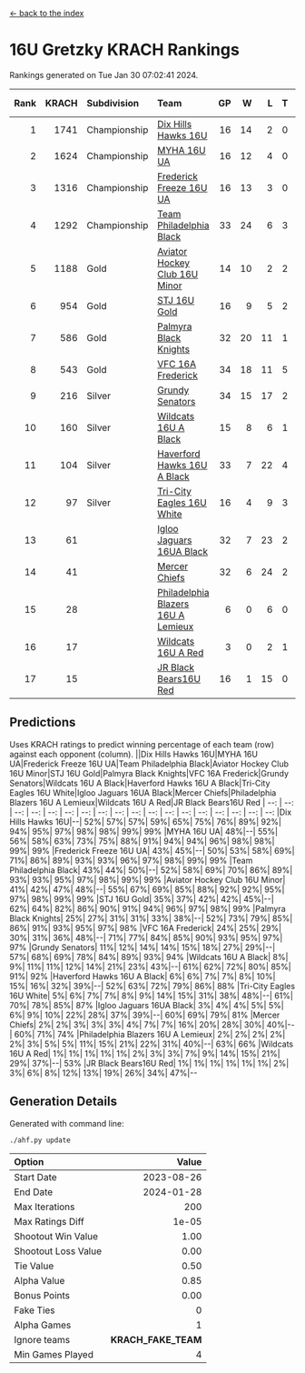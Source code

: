[<- back to the index](readme.md)
# 16U Gretzky KRACH Rankings
Rankings generated on Tue Jan 30 07:02:41 2024.

Rank|KRACH|Subdivision|Team|GP|W|L|T|OTW|OTL|SoS|Exp Wins|Win Diff
---:|---:|:---|:---|---:|---:|---:|---:|---:|---:|---:|---:|---:
1|1741|Championship|[Dix Hills Hawks 16U](https://gamesheetstats.com/seasons/3659/teams/140688/schedule)|16|14|2|0|1|0|336|14.8|-0.0
2|1624|Championship|[MYHA 16U UA](https://gamesheetstats.com/seasons/3659/teams/140695/schedule)|16|12|4|0|2|1|634|12.8|-0.0
3|1316|Championship|[Frederick Freeze 16U UA](https://gamesheetstats.com/seasons/3659/teams/140689/schedule)|16|13|3|0|0|0|364|13.9|0.0
4|1292|Championship|[Team Philadelphia Black](https://gamesheetstats.com/seasons/3659/teams/140698/schedule)|33|24|6|3|1|1|508|26.3|-0.0
5|1188|Gold|[Aviator Hockey Club 16U Minor](https://gamesheetstats.com/seasons/3659/teams/140687/schedule)|14|10|2|2|3|1|465|11.9|0.0
6|954|Gold|[STJ 16U Gold](https://gamesheetstats.com/seasons/3659/teams/140697/schedule)|16|9|5|2|1|0|698|10.8|-0.0
7|586|Gold|[Palmyra Black Knights](https://gamesheetstats.com/seasons/3659/teams/140696/schedule)|32|20|11|1|3|0|546|21.4|0.0
8|543|Gold|[VFC 16A Frederick](https://gamesheetstats.com/seasons/3659/teams/140700/schedule)|34|18|11|5|0|3|619|21.4|0.0
9|216|Silver|[Grundy Senators](https://gamesheetstats.com/seasons/3659/teams/140690/schedule)|34|15|17|2|0|0|567|16.9|0.0
10|160|Silver|[Wildcats 16U A Black](https://gamesheetstats.com/seasons/3659/teams/140725/schedule)|15|8|6|1|1|0|358|9.4|0.0
11|104|Silver|[Haverford Hawks 16U A Black](https://gamesheetstats.com/seasons/3659/teams/140691/schedule)|33|7|22|4|0|1|683|9.9|0.0
12|97|Silver|[Tri-City Eagles 16U White](https://gamesheetstats.com/seasons/3659/teams/140699/schedule)|16|4|9|3|0|1|358|6.4|0.0
13|61||[Igloo Jaguars 16UA Black](https://gamesheetstats.com/seasons/3659/teams/140692/schedule)|32|7|23|2|0|4|653|8.9|0.0
14|41||[Mercer Chiefs](https://gamesheetstats.com/seasons/3659/teams/140694/schedule)|32|6|24|2|1|1|596|7.9|0.0
15|28||[Philadelphia Blazers 16U A Lemieux](https://gamesheetstats.com/seasons/3659/teams/140717/schedule)|6|0|6|0|0|0|694|0.9|0.0
16|17||[Wildcats 16U A Red](https://gamesheetstats.com/seasons/3659/teams/140726/schedule)|3|0|2|1|0|0|35|1.4|0.0
17|15||[JR Black Bears16U Red](https://gamesheetstats.com/seasons/3659/teams/140693/schedule)|16|1|15|0|0|0|343|1.9|0.0

## Predictions
Uses KRACH ratings to predict winning percentage of each team (row) against each opponent (column).
||Dix Hills Hawks 16U|MYHA 16U UA|Frederick Freeze 16U UA|Team Philadelphia Black|Aviator Hockey Club 16U Minor|STJ 16U Gold|Palmyra Black Knights|VFC 16A Frederick|Grundy Senators|Wildcats 16U A Black|Haverford Hawks 16U A Black|Tri-City Eagles 16U White|Igloo Jaguars 16UA Black|Mercer Chiefs|Philadelphia Blazers 16U A Lemieux|Wildcats 16U A Red|JR Black Bears16U Red
| --: | --: | --: | --: | --: | --: | --: | --: | --: | --: | --: | --: | --: | --: | --: | --: | --: | --: 
|Dix Hills Hawks 16U|--| 52%| 57%| 57%| 59%| 65%| 75%| 76%| 89%| 92%| 94%| 95%| 97%| 98%| 98%| 99%| 99%
|MYHA 16U UA| 48%|--| 55%| 56%| 58%| 63%| 73%| 75%| 88%| 91%| 94%| 94%| 96%| 98%| 98%| 99%| 99%
|Frederick Freeze 16U UA| 43%| 45%|--| 50%| 53%| 58%| 69%| 71%| 86%| 89%| 93%| 93%| 96%| 97%| 98%| 99%| 99%
|Team Philadelphia Black| 43%| 44%| 50%|--| 52%| 58%| 69%| 70%| 86%| 89%| 93%| 93%| 95%| 97%| 98%| 99%| 99%
|Aviator Hockey Club 16U Minor| 41%| 42%| 47%| 48%|--| 55%| 67%| 69%| 85%| 88%| 92%| 92%| 95%| 97%| 98%| 99%| 99%
|STJ 16U Gold| 35%| 37%| 42%| 42%| 45%|--| 62%| 64%| 82%| 86%| 90%| 91%| 94%| 96%| 97%| 98%| 99%
|Palmyra Black Knights| 25%| 27%| 31%| 31%| 33%| 38%|--| 52%| 73%| 79%| 85%| 86%| 91%| 93%| 95%| 97%| 98%
|VFC 16A Frederick| 24%| 25%| 29%| 30%| 31%| 36%| 48%|--| 71%| 77%| 84%| 85%| 90%| 93%| 95%| 97%| 97%
|Grundy Senators| 11%| 12%| 14%| 14%| 15%| 18%| 27%| 29%|--| 57%| 68%| 69%| 78%| 84%| 89%| 93%| 94%
|Wildcats 16U A Black|  8%|  9%| 11%| 11%| 12%| 14%| 21%| 23%| 43%|--| 61%| 62%| 72%| 80%| 85%| 91%| 92%
|Haverford Hawks 16U A Black|  6%|  6%|  7%|  7%|  8%| 10%| 15%| 16%| 32%| 39%|--| 52%| 63%| 72%| 79%| 86%| 88%
|Tri-City Eagles 16U White|  5%|  6%|  7%|  7%|  8%|  9%| 14%| 15%| 31%| 38%| 48%|--| 61%| 70%| 78%| 85%| 87%
|Igloo Jaguars 16UA Black|  3%|  4%|  4%|  5%|  5%|  6%|  9%| 10%| 22%| 28%| 37%| 39%|--| 60%| 69%| 79%| 81%
|Mercer Chiefs|  2%|  2%|  3%|  3%|  3%|  4%|  7%|  7%| 16%| 20%| 28%| 30%| 40%|--| 60%| 71%| 74%
|Philadelphia Blazers 16U A Lemieux|  2%|  2%|  2%|  2%|  2%|  3%|  5%|  5%| 11%| 15%| 21%| 22%| 31%| 40%|--| 63%| 66%
|Wildcats 16U A Red|  1%|  1%|  1%|  1%|  1%|  2%|  3%|  3%|  7%|  9%| 14%| 15%| 21%| 29%| 37%|--| 53%
|JR Black Bears16U Red|  1%|  1%|  1%|  1%|  1%|  1%|  2%|  3%|  6%|  8%| 12%| 13%| 19%| 26%| 34%| 47%|--

## Generation Details

Generated with command line:
```
./ahf.py update
```

| Option | Value |
| :----- | ----: |
| Start Date | 2023-08-26 |
| End Date | 2024-01-28 |
| Max Iterations | 200 |
| Max Ratings Diff | 1e-05 |
| Shootout Win Value | 1.00 |
| Shootout Loss Value | 0.00 |
| Tie Value | 0.50 |
| Alpha Value | 0.85 |
| Bonus Points | 0.00 |
| Fake Ties | 0 |
| Alpha Games | 1 |
| Ignore teams | __KRACH_FAKE_TEAM__ |
| Min Games Played | 4 |

